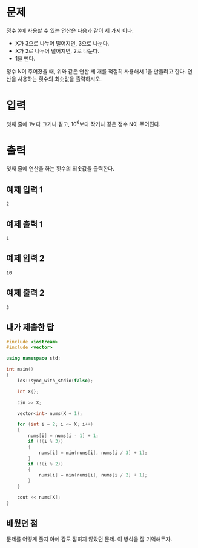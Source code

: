 문제
===========
정수 X에 사용할 수 있는 연산은 다음과 같이 세 가지 이다.

- X가 3으로 나누어 떨어지면, 3으로 나눈다.
- X가 2로 나누어 떨어지면, 2로 나눈다.
- 1을 뺀다.

정수 N이 주어졌을 때, 위와 같은 연산 세 개를 적절히 사용해서 1을 만들려고 한다. 연산을 사용하는 횟수의 최솟값을 출력하시오.

입력
===========
첫째 줄에 1보다 크거나 같고, 10<sup>6</sup>보다 작거나 같은 정수 N이 주어진다.

출력
=========
첫째 줄에 연산을 하는 횟수의 최솟값을 출력한다.

예제 입력 1 
-----------
```
2
```
예제 출력 1 
---------
```
1
```
예제 입력 2 
-------------
```
10
```
예제 출력 2 
----------
```
3
```

내가 제출한 답
-------------
```cpp
#include <iostream>
#include <vector>

using namespace std;

int main()
{
	ios::sync_with_stdio(false);

	int X{};

	cin >> X;

	vector<int> nums(X + 1);

	for (int i = 2; i <= X; i++)
	{
		nums[i] = nums[i - 1] + 1;
		if (!(i % 3))
		{
			nums[i] = min(nums[i], nums[i / 3] + 1);
		}
		if (!(i % 2))
		{
			nums[i] = min(nums[i], nums[i / 2] + 1);
		}
	}

	cout << nums[X];
}
```

배웠던 점
---------------

문제를 어떻게 풀지 아예 감도 잡히지 않았던 문제. 이 방식을 잘 기억해두자.

